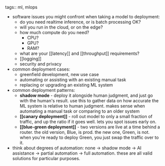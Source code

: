 tags:: ml, mlops

- software issues you might confront when taking a model to deployment:
	- do you need realtime inference, or is batch processing OK?
	- will you run in the cloud, or on the edge?
	- how much compute do you need?
		- CPU?
		- GPU?
		- RAM?
	- what are your [[latency]] and [[throughput]] requirements?
	- [[logging]]
	- security and privacy
- common deployment cases:
	- greenfield development, new use case
	- automating or assisting with an existing manual task
	- replacing or upgrading an existing ML system
- common deployment patterns:
	- **shadow mode** - deploy it alongside human judgment, and just go with the human's result. use this to gather data on how accurate the ML system is relative to human judgment. makes sense when automating a manual task or comparing to an older system
	- **[[canary deployment]]** - roll out model to only a small fraction of traffic, and up the ratio if it goes well. lets you spot issues early on.
	- **[[blue-green deployment]]** - two versions are live at a time behind a router. the old version, Blue, is prod. the new one, Green, is not. when you're ready to deploy Green, you just swap the traffic over to it.
- think about degrees of automation: none -> shadow mode -> AI assistance -> partial automation -> full automation. these are all valid solutions for particular purposes.